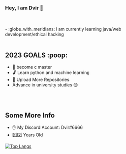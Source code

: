 ### Hey, I am Dvir :wave:
<br />
<br />
- :globe_with_meridians: I am currently learning java/web development/ethical hacking
<br>
<br />
<h2>2023 GOALS :poop:</h2>

- 🤖 become c master
- :unlock: Learn python and machine learning
- :open_file_folder: Upload More Repositories
- Advance in university studies 😊

<br>
<br />
<h2>Some More Info</h2>

- :hand: My Discord Account: Dvir#6666
- :one::seven: Years Old

[![Top Langs](https://github-readme-stats.vercel.app/api/top-langs/?username=DvirCo244)](https://github.com/anuraghazra/github-readme-stats)
